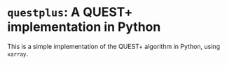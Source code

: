 # `questplus`: A QUEST+ implementation  in Python

This is a simple implementation of the QUEST+ algorithm in Python,
using `xarray`.